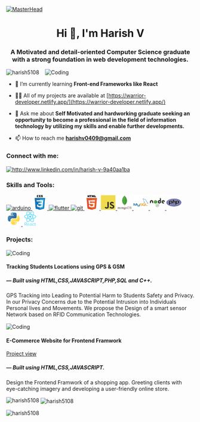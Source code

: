 [![MasterHead](https://media.licdn.com/dms/image/v2/D5616AQGrifv3NH_CNA/profile-displaybackgroundimage-shrink_350_1400/profile-displaybackgroundimage-shrink_350_1400/0/1722580962615?e=1731542400&v=beta&t=Jo9BeszbJr3kpUY01P3iK2YTr_umlHbAUGZ4ILSGgc8)](https://warrior-developer.netlify.app/)
<h1 align="center">Hi 👋, I'm Harish V</h1>
<h3 align="center">A Motivated and detail-oriented Computer Science graduate with a strong foundation in web development technologies.</h3>
<img align="right" alt="Coding" width="400" src="https://cdn.dribbble.com/users/1019864/screenshots/3079099/media/9e5055da2ee6c899aab9403ceb7d0dc3.gif">

<p align="left"> <img src="https://komarev.com/ghpvc/?username=harish5108&label=Profile%20views&color=0e75b6&style=flat" alt="harish5108" /> </p>

- 🌱 I’m currently learning **Front-end Frameworks like React**

- 👨‍💻 All of my projects are available at [https://warrior-developer.netlify.app/](https://warrior-developer.netlify.app/)

- 💬 Ask me about **Self Motivated and hardworking graduate seeking an opportunity to become a professional in the field of information technology by utilizing my skills and enable further developments.**

- 📫 How to reach me **harishv0409@gmail.com**

<h3 align="left">Connect with me:</h3>
<p align="left">
<a href="https://linkedin.com/in/http://www.linkedin.com/in/harish-v-9a40aa1ba" target="blank"><img align="center" src="https://raw.githubusercontent.com/rahuldkjain/github-profile-readme-generator/master/src/images/icons/Social/linked-in-alt.svg" alt="http://www.linkedin.com/in/harish-v-9a40aa1ba" height="30" width="40" /></a>
</p>

<h3 align="left">Skills and Tools:</h3>
<p align="left"> <a href="https://www.arduino.cc/" target="_blank" rel="noreferrer"> <img src="https://cdn.worldvectorlogo.com/logos/arduino-1.svg" alt="arduino" width="40" height="40"/> </a> <a href="https://www.w3schools.com/css/" target="_blank" rel="noreferrer"> <img src="https://raw.githubusercontent.com/devicons/devicon/master/icons/css3/css3-original-wordmark.svg" alt="css3" width="40" height="40"/> </a> <a href="https://flutter.dev" target="_blank" rel="noreferrer"> <img src="https://www.vectorlogo.zone/logos/flutterio/flutterio-icon.svg" alt="flutter" width="40" height="40"/> </a> <a href="https://git-scm.com/" target="_blank" rel="noreferrer"> <img src="https://www.vectorlogo.zone/logos/git-scm/git-scm-icon.svg" alt="git" width="40" height="40"/> </a> <a href="https://www.w3.org/html/" target="_blank" rel="noreferrer"> <img src="https://raw.githubusercontent.com/devicons/devicon/master/icons/html5/html5-original-wordmark.svg" alt="html5" width="40" height="40"/> </a> <a href="https://developer.mozilla.org/en-US/docs/Web/JavaScript" target="_blank" rel="noreferrer"> <img src="https://raw.githubusercontent.com/devicons/devicon/master/icons/javascript/javascript-original.svg" alt="javascript" width="40" height="40"/> </a> <a href="https://www.mongodb.com/" target="_blank" rel="noreferrer"> <img src="https://raw.githubusercontent.com/devicons/devicon/master/icons/mongodb/mongodb-original-wordmark.svg" alt="mongodb" width="40" height="40"/> </a> <a href="https://www.mysql.com/" target="_blank" rel="noreferrer"> <img src="https://raw.githubusercontent.com/devicons/devicon/master/icons/mysql/mysql-original-wordmark.svg" alt="mysql" width="40" height="40"/> </a> <a href="https://nodejs.org" target="_blank" rel="noreferrer"> <img src="https://raw.githubusercontent.com/devicons/devicon/master/icons/nodejs/nodejs-original-wordmark.svg" alt="nodejs" width="40" height="40"/> </a> <a href="https://www.php.net" target="_blank" rel="noreferrer"> <img src="https://raw.githubusercontent.com/devicons/devicon/master/icons/php/php-original.svg" alt="php" width="40" height="40"/> </a> <a href="https://www.python.org" target="_blank" rel="noreferrer"> <img src="https://raw.githubusercontent.com/devicons/devicon/master/icons/python/python-original.svg" alt="python" width="40" height="40"/> </a> <a href="https://reactjs.org/" target="_blank" rel="noreferrer"> <img src="https://raw.githubusercontent.com/devicons/devicon/master/icons/react/react-original-wordmark.svg" alt="react" width="40" height="40"/> </a> </p>
<p><h3>Projects:</h3>
  <div>
  <img align="center" alt="Coding" width="400" src="https://warrior-developer.netlify.app/assets/project-img-CXA-bCSF.png">
  <h4>Tracking Students Locations using GPS & GSM</h4>

<h5>— Built using HTML,CSS,JAVASCRIPT,PHP,SQL and C++.</h5>

<p>GPS Tracking into Leading to Potential Harm to Students Safety and Privacy. In our Privacy Concerns due to the Potential Intrusion into Individuals Personal lives and Movements. We propose the Design of a smart sensor Network based on RFID Communication Technologies.</p>
</div>
<div><img align="center" alt="Coding" width="400" src="https://warrior-developer.netlify.app/assets/project-img-1-BFRVO2zZ.png">
  <h4>E-Commerce Website for Frontend Framwork</h4> <a href="https://harish5108.github.io/E-Commerce-Website/"> Project view</a>

<h5>— Built using HTML,CSS,JAVASCRIPT.</h5>

<p>Design the Frontend Framwork of a shopping app. Greeting clients with eye-catching imagery and developing a user-friendly online store.</p></div>
</p>
<p><img align="left" src="https://github-readme-stats.vercel.app/api/top-langs?username=harish5108&show_icons=true&locale=en&layout=compact" alt="harish5108" /></p>

<p>&nbsp;<img align="center" src="https://github-readme-stats.vercel.app/api?username=harish5108&show_icons=true&locale=en" alt="harish5108" /></p>

<p><img align="center" src="https://github-readme-streak-stats.herokuapp.com/?user=harish5108&" alt="harish5108" /></p>
